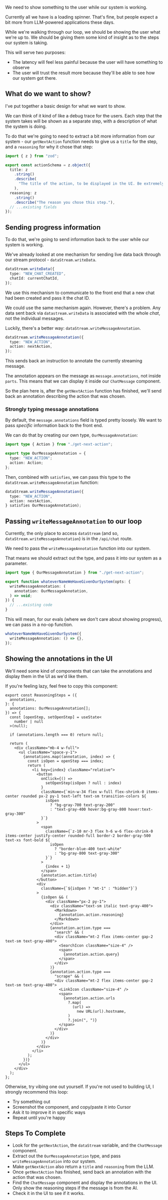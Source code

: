 We need to show something to the user while our system is working.

Currently all we have is a loading spinner. That's fine, but people expect a bit more from LLM-powered applications these days.

While we're walking through our loop, we should be showing the user what we're up to. We should be giving them some kind of insight as to the steps our system is taking.

This will serve two purposes:

- The latency will feel less painful because the user will have something to observe
- The user will trust the result more because they'll be able to see how our system got there.

## What do we want to show?

I've put together a basic design for what we want to show.

<!-- VIDEO -->

We can think of it kind of like a debug trace for the users. Each step that the system takes will be shown as a separate step, with a description of what the system is doing.

To do that we're going to need to extract a bit more information from our system - our `getNextAction` function needs to give us a `title` for the step, and a `reasoning` for why it chose that step:

```ts
import { z } from "zod";

export const actionSchema = z.object({
  title: z
    .string()
    .describe(
      "The title of the action, to be displayed in the UI. Be extremely concise. 'Searching Saka's injury history', 'Checking HMRC industrial action', 'Comparing toaster ovens'",
    ),
  reasoning: z
    .string()
    .describe("The reason you chose this step."),
  // ...existing fields
});
```

## Sending progress information

To do that, we're going to send information back to the user while our system is working.

We've already looked at one mechanism for sending live data back through our stream protocol - `dataStream.writeData`.

```ts
dataStream.writeData({
  type: "NEW_CHAT_CREATED",
  chatId: currentChatId,
});
```

We use this mechanism to communicate to the front end that a new chat had been created and pass it the chat ID.

We could use the same mechanism again. However, there's a problem. Any data sent back via `datastream.writeData` is associated with the whole _chat_, not the individual messages.

Luckily, there's a better way: `dataStream.writeMessageAnnotation`.

```ts
dataStream.writeMessageAnnotation({
  type: "NEW_ACTION",
  action: nextAction,
});
```

This sends back an instruction to annotate the currently streaming message.

The annotation appears on the message as `message.annotations`, not inside `parts`. This means that we can display it inside our `ChatMessage` component.

So the plan here is, after the `getNextAction` function has finished, we'll send back an annotation describing the action that was chosen.

### Strongly typing message annotations

By default, the `message.annotations` field is typed pretty loosely. We want to pass _specific_ information back to the front end.

We can do that by creating our own type, `OurMessageAnnotation`:

```ts
import type { Action } from "./get-next-action";

export type OurMessageAnnotation = {
  type: "NEW_ACTION";
  action: Action;
};
```

Then, combined with `satisfies`, we can pass this type to the `dataStream.writeMessageAnnotation` function:

```ts
dataStream.writeMessageAnnotation({
  type: "NEW_ACTION",
  action: nextAction,
} satisfies OurMessageAnnotation);
```

## Passing `writeMessageAnnotation` to our loop

Currently, the only place to access `dataStream` (and so, `dataStream.writeMessageAnnotation`) is in the `/api/chat` route.

We need to pass the `writeMessageAnnotation` function into our system.

That means we should extract out the type, and pass it into our system as a parameter.

```ts
import type { OurMessageAnnotation } from "./get-next-action";

export function whateverNameWeHaveGivenOurSystem(opts: {
  writeMessageAnnotation: (
    annotation: OurMessageAnnotation,
  ) => void;
}) {
  // ...existing code
}
```

This will mean, for our evals (where we don't care about showing progress), we can pass in a no-op function.

```ts
whateverNameWeHaveGivenOurSystem({
  writeMessageAnnotation: () => {},
});
```

## Showing the annotations in the UI

We'll need some kind of components that can take the annotations and display them in the UI as we'd like them.

If you're feeling lazy, feel free to copy this component:

```tsx
export const ReasoningSteps = ({
  annotations,
}: {
  annotations: OurMessageAnnotation[];
}) => {
  const [openStep, setOpenStep] = useState<
    number | null
  >(null);

  if (annotations.length === 0) return null;

  return (
    <div className="mb-4 w-full">
      <ul className="space-y-1">
        {annotations.map((annotation, index) => {
          const isOpen = openStep === index;
          return (
            <li key={index} className="relative">
              <button
                onClick={() =>
                  setOpenStep(isOpen ? null : index)
                }
                className={`min-w-34 flex w-full flex-shrink-0 items-center rounded px-2 py-1 text-left text-sm transition-colors ${
                  isOpen
                    ? "bg-gray-700 text-gray-200"
                    : "text-gray-400 hover:bg-gray-800 hover:text-gray-300"
                }`}
              >
                <span
                  className={`z-10 mr-3 flex h-6 w-6 flex-shrink-0 items-center justify-center rounded-full border-2 border-gray-500 text-xs font-bold ${
                    isOpen
                      ? "border-blue-400 text-white"
                      : "bg-gray-800 text-gray-300"
                  }`}
                >
                  {index + 1}
                </span>
                {annotation.action.title}
              </button>
              <div
                className={`${isOpen ? "mt-1" : "hidden"}`}
              >
                {isOpen && (
                  <div className="px-2 py-1">
                    <div className="text-sm italic text-gray-400">
                      <Markdown>
                        {annotation.action.reasoning}
                      </Markdown>
                    </div>
                    {annotation.action.type ===
                      "search" && (
                      <div className="mt-2 flex items-center gap-2 text-sm text-gray-400">
                        <SearchIcon className="size-4" />
                        <span>
                          {annotation.action.query}
                        </span>
                      </div>
                    )}
                    {annotation.action.type ===
                      "scrape" && (
                      <div className="mt-2 flex items-center gap-2 text-sm text-gray-400">
                        <LinkIcon className="size-4" />
                        <span>
                          {annotation.action.urls
                            ?.map(
                              (url) =>
                                new URL(url).hostname,
                            )
                            ?.join(", ")}
                        </span>
                      </div>
                    )}
                  </div>
                )}
              </div>
            </li>
          );
        })}
      </ul>
    </div>
  );
};
```

Otherwise, try vibing one out yourself. If you're not used to building UI, I strongly recommend this loop:

- Try something out
- Screenshot the component, and copy/paste it into Cursor
- Ask it to improve it in specific ways
- Repeat until you're happy

## Steps To Complete

- Look for the `getNextAction`, the `dataStream` variable, and the `ChatMessage` component.
- Extract out the `OurMessageAnnotation` type, and pass `writeMessageAnnotation` into our system.
- Make `getNextAction` also return a `title` and `reasoning` from the LLM.
- Once `getNextAction` has finished, send back an annotation with the action that was chosen.
- Find the `ChatMessage` component and display the annotations in the UI. Only show the reasoning steps if the message is from the AI.
- Check it in the UI to see if it works.
